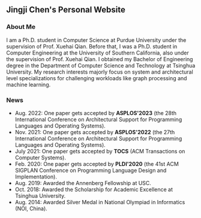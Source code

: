 ## Jingji Chen's Personal Website

### About Me

I am a Ph.D. student in Computer Science at Purdue University under the supervision of Prof. Xuehai Qian. Before that, I was a Ph.D. student in Computer Engineering at the University of Southern California, also under the supervision of Prof. Xuehai Qian. I obtained my Bachelor of Engineering degree in the Department of Computer Science and Technology at Tsinghua University. My research interests majorly focus on system and architectural level specializations for challenging workloads like graph processing and machine learning. 

### News 

* Aug. 2022: One paper gets accepted by **ASPLOS'2023** (the 28th International Conference on Architectural Support for Programming Languages and Operating Systems).
* Nov. 2021: One paper gets accepted by **ASPLOS'2022** (the 27th International Conference on Architectural Support for Programming Languages and Operating Systems).
* July 2021: One paper gets accepted by **TOCS** (ACM Transactions on Computer Systems).
* Feb. 2020: One paper gets accepted by **PLDI'2020** (the 41st ACM SIGPLAN Conference on Programming Language Design and Implementation).
* Aug. 2019: Awarded the Annenberg Fellowship at USC. 
* Oct. 2018: Awarded the Scholarship for Academic Excellence at Tsinghua University.
* Aug. 2014: Awarded Silver Medal in National Olympiad in Informatics (NOI, China).
